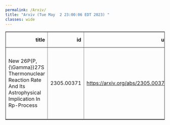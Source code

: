 ```yaml
---
permalink: /Arxiv/
title: "Arxiv (Tue May  2 23:00:06 EDT 2023) "
classes: wide
---
```

<table border="1" class="dataframe">
  <thead>
    <tr style="text-align: right;">
      <th>title</th>
      <th>id</th>
      <th>url</th>
      <th>authors</th>
      <th>Local Authors</th>
    </tr>
  </thead>
  <tbody>
    <tr>
      <td>New 26P(P,{\Gamma})27S Thermonuclear Reaction Rate And Its Astrophysical   Implication In Rp-Process</td>
      <td>2305.00371</td>
      <td><a href="https://arxiv.org/abs/2305.00371" target="_blank">https://arxiv.org/abs/2305.00371</a></td>
      <td>S. Q. Hou, J. B. Liu, T. C. L. Trueman, J. G. Li, M. Pignatari, C. Bertulani, X. X. Xu</td>
      <td>Jung-Tsung Li</td>
    </tr>
  </tbody>
</table>